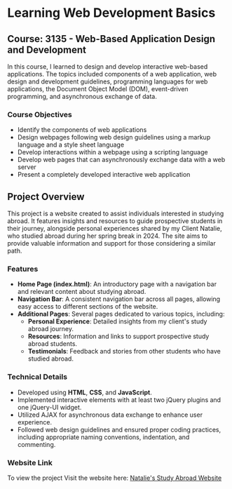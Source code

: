 # Learning Web Development Basics

## Course: 3135 - Web-Based Application Design and Development

In this course, I learned to design and develop interactive web-based applications. The topics included components of a web application, web design and development guidelines, programming languages for web applications, the Document Object Model (DOM), event-driven programming, and asynchronous exchange of data.

### Course Objectives

- Identify the components of web applications
- Design webpages following web design guidelines using a markup language and a style sheet language
- Develop interactions within a webpage using a scripting language
- Develop web pages that can asynchronously exchange data with a web server
- Present a completely developed interactive web application

## Project Overview

This project is a website created to assist individuals interested in studying abroad. It features insights and resources to guide prospective students in their journey, alongside personal experiences shared by my Client Natalie, who studied abroad during her spring break in 2024. The site aims to provide valuable information and support for those considering a similar path.

### Features

- **Home Page (index.html)**: An introductory page with a navigation bar and relevant content about studying abroad.
- **Navigation Bar**: A consistent navigation bar across all pages, allowing easy access to different sections of the website.
- **Additional Pages**: Several pages dedicated to various topics, including:
  - **Personal Experience**: Detailed insights from my client's study abroad journey.
  - **Resources**: Information and links to support prospective study abroad students.
  - **Testimonials**: Feedback and stories from other students who have studied abroad.

### Technical Details

- Developed using **HTML**, **CSS**, and **JavaScript**.
- Implemented interactive elements with at least two jQuery plugins and one jQuery-UI widget.
- Utilized AJAX for asynchronous data exchange to enhance user experience.
- Followed web design guidelines and ensured proper coding practices, including appropriate naming conventions, indentation, and commenting.

### Website Link
To view the project
Visit the website here: [Natalie's Study Abroad Website](https://webpages.charlotte.edu/ccuartas/3135-final-project/index.html)
